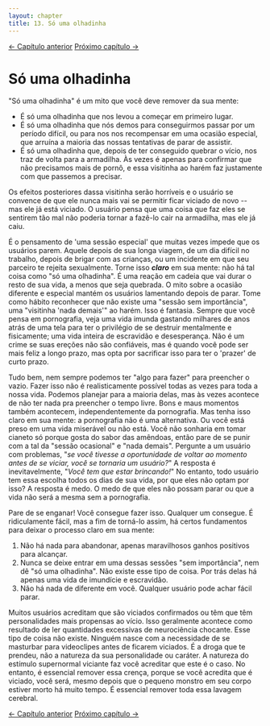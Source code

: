 ```yaml
---
layout: chapter
title: 13. Só uma olhadinha 
---
```

<div class="pagination-selector">
<a href="12-cuidado-com-o-metodo-de-corte.html" class="chapter-btn">&larr; Capítulo anterior</a>
<a href="14-usuarios-casuais.html" class="chapter-btn">Próximo capítulo &#8594;</a>
</div>

# Só uma olhadinha

"Só uma olhadinha" é um mito que você deve remover da sua mente:

- É só uma olhadinha que nos levou a começar em primeiro lugar.
- É só uma olhadinha que nós demos para conseguirmos passar por um período difícil, ou para nos nos recompensar em uma ocasião especial, que arruína a maioria das nossas tentativas de parar de assistir.
- É só uma olhadinha que, depois de ter conseguido quebrar o vício, nos traz de volta para a armadilha. Às vezes é apenas para confirmar que não precisamos mais de pornô, e essa visitinha ao harém faz justamente com que passemos a precisar.

Os efeitos posteriores dassa visitinha serão horríveis e o usuário se convence de que ele nunca mais vai se permitir ficar viciado de novo -- mas ele já está viciado. O usuário pensa que uma coisa que faz eles se sentirem tão mal não poderia tornar a fazê-lo cair na armadilha, mas ele já caiu.

É o pensamento de 'uma sessão especial' que muitas vezes impede que os usuários parem. Aquele depois de sua longa viagem, de um dia difícil no trabalho, depois de brigar com as crianças, ou um incidente em que seu parceiro te rejeita sexualmente. Torne isso ***claro*** em sua mente: não há tal coisa como "só uma olhadinha". É uma reação em cadeia que vai durar o resto de sua vida, a menos que seja quebrada. O mito sobre a ocasião diferente e especial mantém os usuários lamentando depois de parar. Tome como hábito reconhecer que não existe uma "sessão sem importância", uma "visitinha 'nada demais'" ao harém. Isso é fantasia. Sempre que você pensa em pornografia, veja uma vida imunda gastando milhares de anos atrás de uma tela para ter o privilégio de se destruir mentalmente e fisicamente; uma vida inteira de escravidão e desesperança. Não é um crime se suas ereções não são confiáveis, mas é quando você pode ser mais feliz a longo prazo, mas opta por sacrificar isso para ter o 'prazer' de curto prazo.

Tudo bem, nem sempre podemos ter "algo para fazer" para preencher o vazio. Fazer isso não é realisticamente possível todas as vezes para toda a nossa vida. Podemos planejar para a maioria delas, mas às vezes acontece de não ter nada pra preencher o tempo livre. Bons e maus momentos também acontecem, independentemente da pornografia. Mas tenha isso claro em sua mente: a pornografia não é uma alternativa. Ou você está preso em uma vida miserável ou não está. Você não sonharia em tomar cianeto só porque gosta do sabor das amêndoas, então pare de se punir com a tal da "sessão ocasional" e "nada demais". Pergunte a um usuário com problemas, "*se você tivesse a oportunidade de voltar ao momento antes de se viciar, você se tornaria um usuário?*" A resposta é inevitavelmente, "*Você tem que estar brincando!*" No entanto, todo usuário tem essa escolha todos os dias de sua vida, por que eles não optam por isso? A resposta é medo. O medo de que eles não possam parar ou que a vida não será a mesma sem a pornografia.

Pare de se enganar! Você consegue fazer isso. Qualquer um consegue. É ridiculamente fácil, mas a fim de torná-lo assim, há certos fundamentos para deixar o processo claro em sua mente:

1. Não há nada para abandonar, apenas maravilhosos ganhos positivos para alcançar.
2. Nunca se deixe entrar em uma dessas sessões "sem importância", nem dê "só uma olhadinha". Não existe esse tipo de coisa. Por trás delas há apenas uma vida de imundície e escravidão.
3. Não há nada de diferente em você. Qualquer usuário pode achar fácil parar.

Muitos usuários acreditam que são viciados confirmados ou têm que têm personalidades mais propensas ao vício. Isso geralmente acontece como resultado de ler quantidades excessivas de neurociência chocante. Esse tipo de coisa não existe. Ninguém nasce com a necessidade de se masturbar para videoclipes antes de ficarem viciados. É a droga que te prendeu, não a natureza da sua personalidade ou caráter. A natureza do estímulo supernormal viciante faz você acreditar que este é o caso. No entanto, é essencial remover essa crença, porque se você acredita que é viciado, você será, mesmo depois que o pequeno monstro em seu corpo estiver morto há muito tempo. É essencial remover toda essa lavagem cerebral.

<div class="pagination-selector">
<a href="12-cuidado-com-o-metodo-de-corte.html" class="chapter-btn">&larr; Capítulo anterior</a>
<a href="14-usuarios-casuais.html" class="chapter-btn">Próximo capítulo &#8594;</a>
</div>